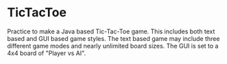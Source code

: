 # TicTacToe
 Practice to make a Java based Tic-Tac-Toe game. This includes both text based and GUI based game styles. The text based game may include three different game modes and nearly unlimited board sizes. The GUI is set to a 4x4 board of "Player vs AI".
